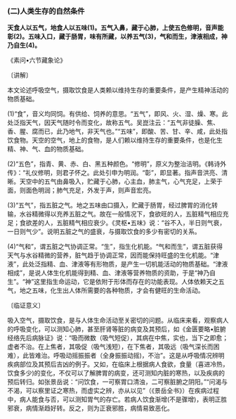 ### (二)人类生存的自然条件

**天食人以五气，地食人以五味(1)。五气入鼻，藏于心肺，上使五色修明，音声能彰(2)。五味入口，藏于肠胃，味有所藏，以养五气(3)，气和而生，津液相成，神乃自生(4)。**

《素问•六节藏象论》

〔讲解〕

本文论述呼吸空气，摄取饮食是人类赖以维持生存的重要条件，是产生精神活动的物质基础。

(1)“食”，音义均同饲。有供给、饲养的意思。“五气”，即风、火、湿、燥、寒。此处泛指天气，因天气随时令而变化，故称五气。吴崑注云：“五气非徒臊、焦、香、腥、腐而已，此乃地气，非天气也。”“五味”，即酸、苦、甘、辛、咸，此处指饮食物。天空的空气，地上的食物，是人们赖以维持生存的重要条件，也是化生精、神、气、血的物质基础。

(2)“五色”，指青、黄、赤、白、黑五种颜色。“修明”，原义为整治洁明。《韩诗外传》：“礼仪修明，则君子怀之。此处引申为明润。“彰”，即显著。指声音洪亮、清晰。天空中的五气由鼻吸入，贮藏于心肺，心主血，肺主气，心气充足，上荣于面，则面色明润；肺气充足，外发于声，则声音宏亮。

(3)“五气”，指五脏之气。地之五味由口摄入，贮藏于肠胃，经过脾胃的消化转输，水谷精微得以充养五脏之气。故在一般情况下，食欲旺的人，五脏精气相应充足；食欲差的人，五脏精气相应衰少。《灵枢•五味》说：“谷不入，半日则气衰，一日则气少”。说明五脏之气的盛衰，与摄取饮食的多少有密切的关系。

(4)“气和”，谓五脏之气协调正常。“生”，指生化机能。“气和而生”，谓五脏获得天气与水谷精微的营养，脏气趋于协调正常，因而能保持旺盛的生化机能。“津液”，此处泛指精、血、津液等有形物质，是产生一切机能活动的物质基础。“津液相成”，是说人体生化机能得到精、血、津液等营养物质的资助，于是“神乃自生”。“神”这里指生命运动，它是依附于形体而存在的功能表现。人体依赖天之五气，地之五味，化生出人体所需要的各种物质，才会有健旺的生命活动。

〔临证意义〕

吸入空气，摄取饮食，是与人体生命活动至关密切的问题。从临床来看，观察病人的呼吸变化，可以测知心肺，甚至肝肾等脏的病变及其预后，如《金匮要略•脏腑经络先后病脉证》说：“吸而微数（吸气短促），其病在中焦，实也，当下之即愈；虚者不治。在上焦者，其吸促（吸气浅短），在下焦者，其吸远（吸气深长而困难），此皆难治。呼吸动摇振振者（全身振振动摇)，不治”。这是从呼吸情况辨明疾病部位及其预后吉凶的例子。又如，在临床上根据病人食欲，食量（喜进冷热，饮食多少)的变化，不仅可以了解脾胃的病变，还可测知内脏的寒热，以及疾病的预后转归。如张景岳说：“问饮食，一可察胃口清浊，二可察脏腑之阴阳。”“问渴与不渴，可以察里证之寒热，而虚实之辨，亦从以见”（《景岳全书》）在疾病过程中，病人能食与否，可以测知胃气的存亡。若病人饮食渐增(不是骤增)，表明正胜邪衰，病情渐趋好转。反之，则为正衰邪胜，病情易致恶化。